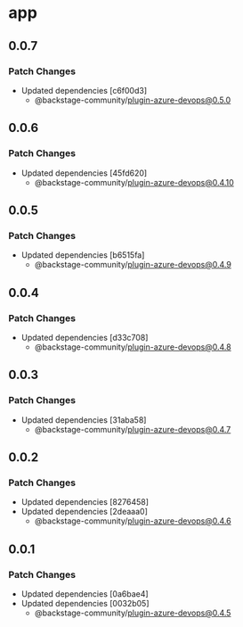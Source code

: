 # app

## 0.0.7

### Patch Changes

- Updated dependencies [c6f00d3]
  - @backstage-community/plugin-azure-devops@0.5.0

## 0.0.6

### Patch Changes

- Updated dependencies [45fd620]
  - @backstage-community/plugin-azure-devops@0.4.10

## 0.0.5

### Patch Changes

- Updated dependencies [b6515fa]
  - @backstage-community/plugin-azure-devops@0.4.9

## 0.0.4

### Patch Changes

- Updated dependencies [d33c708]
  - @backstage-community/plugin-azure-devops@0.4.8

## 0.0.3

### Patch Changes

- Updated dependencies [31aba58]
  - @backstage-community/plugin-azure-devops@0.4.7

## 0.0.2

### Patch Changes

- Updated dependencies [8276458]
- Updated dependencies [2deaaa0]
  - @backstage-community/plugin-azure-devops@0.4.6

## 0.0.1

### Patch Changes

- Updated dependencies [0a6bae4]
- Updated dependencies [0032b05]
  - @backstage-community/plugin-azure-devops@0.4.5
